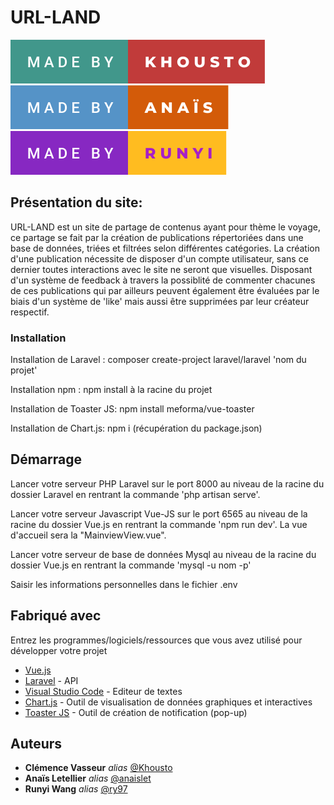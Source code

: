 # URL-LAND

![](./src/assets/khousto.svg)
![](./src/assets/anais.svg)
![](./src/assets/runyi.svg)


## Présentation du site:

URL-LAND est un site de partage de contenus ayant pour thème le voyage, ce partage se fait par la création de publications répertoriées dans une base de données, triées et filtrées selon différentes catégories. 
La création d'une publication nécessite de disposer d'un compte utilisateur, sans ce dernier toutes interactions avec le site ne seront que visuelles. 
Disposant d'un système de feedback à travers la possiblité de commenter chacunes de ces publications qui par ailleurs peuvent également être évaluées par le biais d'un système de 'like' mais aussi être supprimées par leur créateur respectif.


### Installation

Installation de Laravel : composer create-project laravel/laravel 'nom du projet'

Installation npm : npm install à la racine du projet

Installation de Toaster JS: npm install meforma/vue-toaster

Installation de Chart.js: npm i (récupération du package.json)


## Démarrage

Lancer votre serveur PHP Laravel sur le port 8000 au niveau de la racine du dossier Laravel en rentrant la commande 'php artisan serve'.

Lancer votre serveur Javascript Vue-JS sur le port 6565 au niveau de la racine du dossier Vue.js en rentrant la commande 'npm run dev'. 
La vue d'accueil sera la "MainviewView.vue".

Lancer votre serveur de base de données Mysql au niveau de la racine du dossier Vue.js en rentrant la commande 'mysql -u nom -p'

Saisir les informations personnelles dans le fichier .env


## Fabriqué avec

Entrez les programmes/logiciels/ressources que vous avez utilisé pour développer votre projet
* [Vue.js](https://vuejs.org/)
* [Laravel](https://laravel.org/) - API
* [Visual Studio Code](https://code.visualstudio.com/) - Editeur de textes
* [Chart.js](https://www.chartjs.org/) - Outil de visualisation de données graphiques et interactives
* [Toaster JS]() - Outil de création de notification (pop-up) 


## Auteurs

* **Clémence Vasseur** _alias_ [@Khousto](https://github.com/khousto)
* **Anaïs Letellier** _alias_ [@anaislet](https://github.com/anaislet)
* **Runyi Wang** _alias_ [@ry97](https://github.com/ry97)

